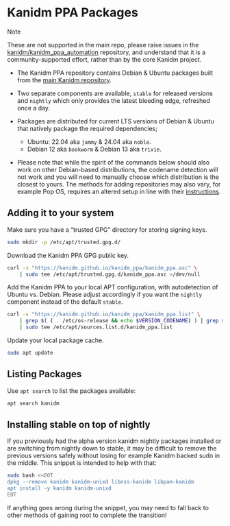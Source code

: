 # Kanidm PPA Packages

> [!NOTE]
> These are not supported in the main repo, please raise issues in the
> [kanidm/kanidm_ppa_automation](https://github.com/kanidm/kanidm_ppa_automation) repository, and understand that it is
> a community-supported effort, rather than by the core Kanidm project.

- The Kanidm PPA repository contains Debian & Ubuntu packages built from the
  [main Kanidm repository](https://github.com/kanidm/kanidm).
- Two separate components are available, `stable` for released versions and `nightly` which only provides the latest
  bleeding edge, refreshed once a day.
- Packages are distributed for current LTS versions of Debian & Ubuntu that natively package the required dependencies;
  - Ubuntu: 22.04 aka `jammy` & 24.04 aka `noble`.
  - Debian 12 aka `bookworm` & Debian 13 aka `trixie`.

- Please note that while the spirit of the commands below should also work on other Debian-based distributions, the
  codename detection will not work and you will need to manually choose which distribution is the closest to yours. The
  methods for adding repositories may also vary, for example Pop OS, requires an altered setup in line with their
  [instructions](https://support.system76.com/articles/ppa-third-party/).

## Adding it to your system

Make sure you have a “trusted GPG” directory for storing signing keys.

```bash
sudo mkdir -p /etc/apt/trusted.gpg.d/
```

Download the Kanidm PPA GPG public key.

```bash
curl -s "https://kanidm.github.io/kanidm_ppa/kanidm_ppa.asc" \
    | sudo tee /etc/apt/trusted.gpg.d/kanidm_ppa.asc >/dev/null
```

Add the Kanidm PPA to your local APT configuration, with autodetection of Ubuntu vs. Debian. Please adjust accordingly
if you want the `nightly` component instead of the default `stable`.

```bash
curl -s "https://kanidm.github.io/kanidm_ppa/kanidm_ppa.list" \
    | grep $( ( . /etc/os-release && echo $VERSION_CODENAME) ) | grep stable \
    | sudo tee /etc/apt/sources.list.d/kanidm_ppa.list
```

Update your local package cache.

```bash
sudo apt update
```

## Listing Packages

Use `apt search` to list the packages available:

```bash
apt search kanidm
```

## Installing stable on top of nightly

If you previously had the alpha version kanidm nightly packages installed or are switching from nightly down to stable,
it may be difficult to remove the previous versions safely without losing for example Kanidm backed sudo in the middle.
This snippet is intended to help with that:

```bash
sudo bash <<EOT
dpkg --remove kanidm kanidm-unixd libnss-kanidm libpam-kanidm
apt install -y kanidm kanidm-unixd
EOT
```

If anything goes wrong during the snippet, you may need to fall back to other methods of gaining root to complete the
transition!

